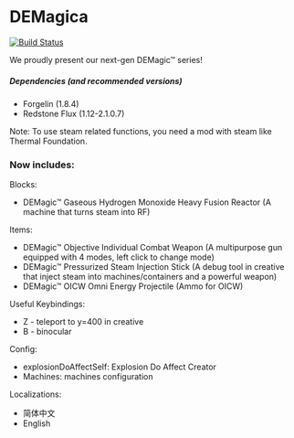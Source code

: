 # DEMagica
[![Build Status](https://travis-ci.org/DEDZTBH/DEMagica.svg?branch=master)](https://travis-ci.org/DEDZTBH/DEMagica)

We proudly present our next-gen DEMagic™ series!

##### Dependencies (and recommended versions)
- Forgelin (1.8.4)
- Redstone Flux (1.12-2.1.0.7)

Note: To use steam related functions, you need a mod with steam like Thermal Foundation.

### Now includes:

Blocks:
- DEMagic™ Gaseous Hydrogen Monoxide Heavy Fusion Reactor (A machine that turns steam into RF)

Items:
- DEMagic™ Objective Individual Combat Weapon (A multipurpose gun equipped with 4 modes, left click to change mode)
- DEMagic™ Pressurized Steam Injection Stick (A debug tool in creative that inject steam into machines/containers and a powerful weapon)
- DEMagic™ OICW Omni Energy Projectile (Ammo for OICW)

Useful Keybindings:
- Z - teleport to y=400 in creative
- B - binocular

Config:
- explosionDoAffectSelf: Explosion Do Affect Creator
- Machines: machines configuration


Localizations:
- 简体中文
- English